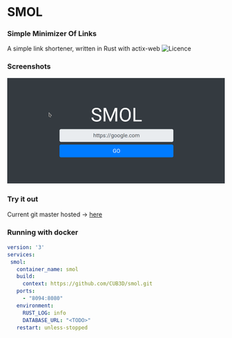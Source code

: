 # SMOL
### Simple Minimizer Of Links
A simple link shortener, written in Rust with actix-web
![Licence](https://img.shields.io/github/license/CUB3D/smol)

### Screenshots
![Screenshot](./doc/screen.png)

### Try it out
Current git master hosted -> [here](https://s.cub3d.pw)

### Running with docker
```yaml
version: '3'
services:
 smol:
   container_name: smol
   build:
     context: https://github.com/CUB3D/smol.git
   ports:
     - "8094:8080"
   environment:
     RUST_LOG: info
     DATABASE_URL: "<TODO>"
   restart: unless-stopped
```
